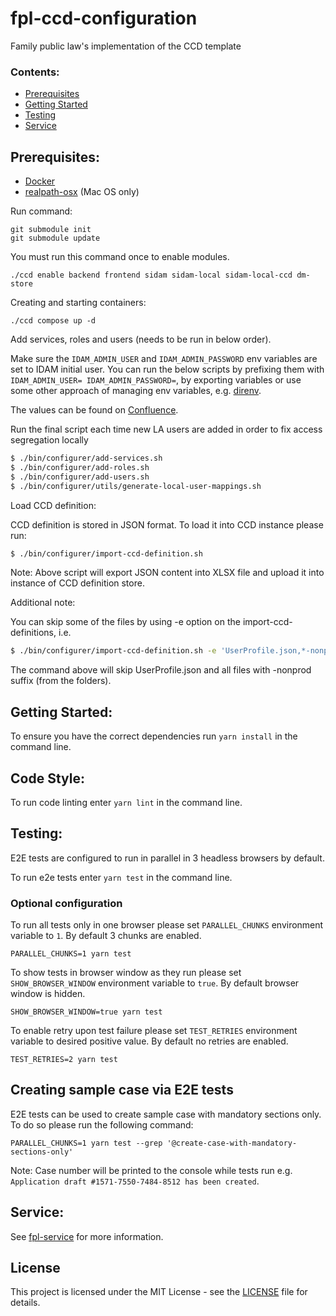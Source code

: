 # fpl-ccd-configuration
Family public law's implementation of the CCD template

### Contents:
- [Prerequisites](#prerequisites)
- [Getting Started](#getting-started)
- [Testing](#testing)
- [Service](#service)

## Prerequisites:

- [Docker](https://www.docker.com)
- [realpath-osx](https://github.com/harto/realpath-osx) (Mac OS only)


Run command:
```
git submodule init
git submodule update
```

You must run this command once to enable modules.
```
./ccd enable backend frontend sidam sidam-local sidam-local-ccd dm-store
```

Creating and starting containers:
```
./ccd compose up -d
```

Add services, roles and users (needs to be run in below order).

Make sure the `IDAM_ADMIN_USER` and `IDAM_ADMIN_PASSWORD` env variables are set to IDAM initial user.
You can run the below scripts by prefixing them with `IDAM_ADMIN_USER= IDAM_ADMIN_PASSWORD=`, 
by exporting variables or use some other approach of managing env variables, 
e.g. [direnv](https://direnv.net).  

The values can be found on [Confluence](https://tools.hmcts.net/confluence/x/eQP3P).

Run the final script each time new LA users are added in order to fix access segregation locally

```bash
$ ./bin/configurer/add-services.sh
$ ./bin/configurer/add-roles.sh
$ ./bin/configurer/add-users.sh
$ ./bin/configurer/utils/generate-local-user-mappings.sh

```

Load CCD definition:

CCD definition is stored in JSON format. To load it into CCD instance please run: 

```bash
$ ./bin/configurer/import-ccd-definition.sh
```

Note: Above script will export JSON content into XLSX file and upload it into instance of CCD definition store.

Additional note:

You can skip some of the files by using -e option on the import-ccd-definitions, i.e.
```bash
$ ./bin/configurer/import-ccd-definition.sh -e 'UserProfile.json,*-nonprod.json
```

The command above will skip UserProfile.json and all files with -nonprod suffix (from the folders).

## Getting Started:
To ensure you have the correct dependencies run `yarn install` in the command line.

## Code Style:
To run code linting enter `yarn lint` in the command line.

## Testing:
E2E tests are configured to run in parallel in 3 headless browsers by default.

To run e2e tests enter `yarn test` in the command line.

### Optional configuration

To run all tests only in one browser please set `PARALLEL_CHUNKS` environment variable to `1`. By default 3 chunks are enabled.

```$bash
PARALLEL_CHUNKS=1 yarn test
```

To show tests in browser window as they run please set `SHOW_BROWSER_WINDOW` environment variable to `true`. By default browser window is hidden.

```$bash
SHOW_BROWSER_WINDOW=true yarn test
```

To enable retry upon test failure please set `TEST_RETRIES` environment variable to desired positive value. By default no retries are enabled. 

```$bash
TEST_RETRIES=2 yarn test
```

## Creating sample case via E2E tests

E2E tests can be used to create sample case with mandatory sections only. To do so please run the following command:

```$bash
PARALLEL_CHUNKS=1 yarn test --grep '@create-case-with-mandatory-sections-only'
```

Note: Case number will be printed to the console while tests run e.g. `Application draft #1571-7550-7484-8512 has been created`.

## Service:
See [fpl-service](service/README.md) for more information.

## License
This project is licensed under the MIT License - see the [LICENSE](LICENSE.md) file for details.
